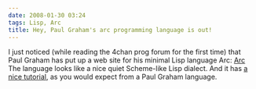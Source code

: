```yaml
---
date: 2008-01-30 03:24
tags: Lisp, Arc
title: Hey, Paul Graham's arc programming language is out!
---
```


I just noticed (while reading the 4chan prog forum for the first time) that
Paul Graham has put up a web site for his minimal Lisp language Arc:
[Arc](http://arclanguage.org/) The language looks like a nice quiet Scheme-like
Lisp dialect. And it has [a nice tutorial](http://ycombinator.com/arc/tut.txt),
as you would expect from a Paul Graham language.
